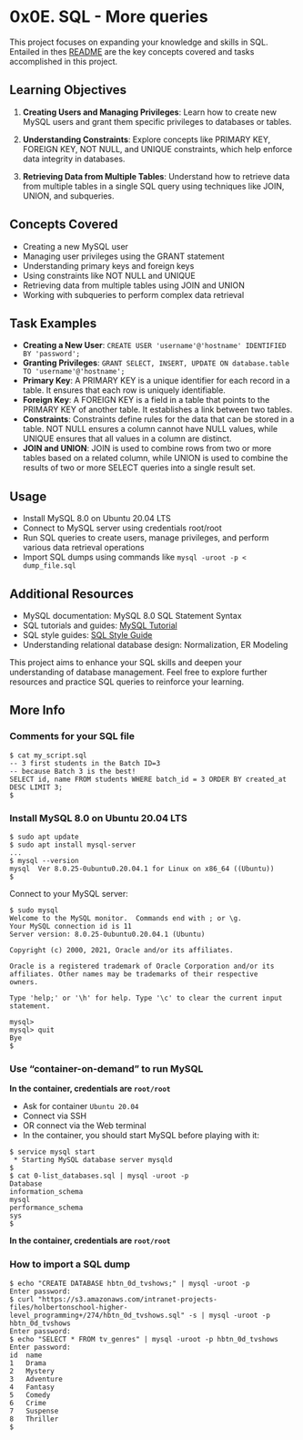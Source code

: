 
# 0x0E. SQL - More queries

This project focuses on expanding your knowledge and skills in SQL. Entailed in thes [README]() are the key concepts covered and tasks accomplished in this project.

## Learning Objectives

1.  **Creating Users and Managing Privileges**: Learn how to create new MySQL users and grant them specific privileges to databases or tables.
    
2.  **Understanding Constraints**: Explore concepts like PRIMARY KEY, FOREIGN KEY, NOT NULL, and UNIQUE constraints, which help enforce data integrity in databases.
    
3.  **Retrieving Data from Multiple Tables**: Understand how to retrieve data from multiple tables in a single SQL query using techniques like JOIN, UNION, and subqueries.
    

## Concepts Covered

-   Creating a new MySQL user
-   Managing user privileges using the GRANT statement
-   Understanding primary keys and foreign keys
-   Using constraints like NOT NULL and UNIQUE
-   Retrieving data from multiple tables using JOIN and UNION
-   Working with subqueries to perform complex data retrieval

## Task Examples

-   **Creating a New User**: `CREATE USER 'username'@'hostname' IDENTIFIED BY 'password';`
-   **Granting Privileges**: `GRANT SELECT, INSERT, UPDATE ON database.table TO 'username'@'hostname';`
-   **Primary Key**: A PRIMARY KEY is a unique identifier for each record in a table. It ensures that each row is uniquely identifiable.
-   **Foreign Key**: A FOREIGN KEY is a field in a table that points to the PRIMARY KEY of another table. It establishes a link between two tables.
-   **Constraints**: Constraints define rules for the data that can be stored in a table. NOT NULL ensures a column cannot have NULL values, while UNIQUE ensures that all values in a column are distinct.
-   **JOIN and UNION**: JOIN is used to combine rows from two or more tables based on a related column, while UNION is used to combine the results of two or more SELECT queries into a single result set.

## Usage

-   Install MySQL 8.0 on Ubuntu 20.04 LTS
-   Connect to MySQL server using credentials root/root
-   Run SQL queries to create users, manage privileges, and perform various data retrieval operations
-   Import SQL dumps using commands like `mysql -uroot -p < dump_file.sql`

## Additional Resources

-   MySQL documentation: MySQL 8.0 SQL Statement Syntax
-   SQL tutorials and guides: [MySQL Tutorial](https://www.mysqltutorial.org/)
-   SQL style guides: [SQL Style Guide](https://www.sqlstyle.guide/)
-   Understanding relational database design: Normalization, ER Modeling

This project aims to enhance your SQL skills and deepen your understanding of database management. Feel free to explore further resources and practice SQL queries to reinforce your learning.

## More Info
### Comments for your SQL file
```
$ cat my_script.sql
-- 3 first students in the Batch ID=3
-- because Batch 3 is the best!
SELECT id, name FROM students WHERE batch_id = 3 ORDER BY created_at DESC LIMIT 3;
$
```
### Install MySQL 8.0 on Ubuntu 20.04 LTS
```
$ sudo apt update
$ sudo apt install mysql-server
...
$ mysql --version
mysql  Ver 8.0.25-0ubuntu0.20.04.1 for Linux on x86_64 ((Ubuntu))
$
```
Connect to your MySQL server:
```
$ sudo mysql
Welcome to the MySQL monitor.  Commands end with ; or \g.
Your MySQL connection id is 11
Server version: 8.0.25-0ubuntu0.20.04.1 (Ubuntu)

Copyright (c) 2000, 2021, Oracle and/or its affiliates.

Oracle is a registered trademark of Oracle Corporation and/or its
affiliates. Other names may be trademarks of their respective
owners.

Type 'help;' or '\h' for help. Type '\c' to clear the current input statement.

mysql>
mysql> quit
Bye
$
```

### Use “container-on-demand” to run MySQL

**In the container, credentials are  `root/root`**

-   Ask for container  `Ubuntu 20.04`
-   Connect via SSH
-   OR connect via the Web terminal
-   In the container, you should start MySQL before playing with it:
```
$ service mysql start                                                   
 * Starting MySQL database server mysqld 
$
$ cat 0-list_databases.sql | mysql -uroot -p                               
Database                                                                                   
information_schema                                                                         
mysql                                                                                      
performance_schema                                                                         
sys                      
$
```
**In the container, credentials are  `root/root`**

### How to import a SQL dump
```
$ echo "CREATE DATABASE hbtn_0d_tvshows;" | mysql -uroot -p
Enter password: 
$ curl "https://s3.amazonaws.com/intranet-projects-files/holbertonschool-higher-level_programming+/274/hbtn_0d_tvshows.sql" -s | mysql -uroot -p hbtn_0d_tvshows
Enter password: 
$ echo "SELECT * FROM tv_genres" | mysql -uroot -p hbtn_0d_tvshows
Enter password: 
id  name
1   Drama
2   Mystery
3   Adventure
4   Fantasy
5   Comedy
6   Crime
7   Suspense
8   Thriller
$
```